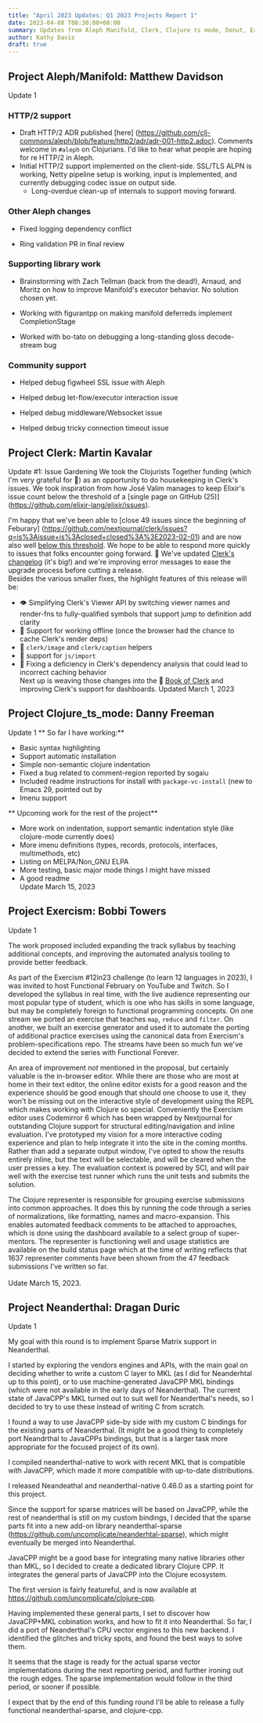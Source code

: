 ```yaml
---
title: "April 2023 Updates: Q1 2023 Projects Report 1"
date: 2023-04-08 T08:30:00+08:00
summary: Updates from Aleph Manifold, Clerk, Clojure ts mode, Donut, Exercism, Neanderthal
author: Kathy Davis
draft: true
---
```

## Project Aleph/Manifold: Matthew Davidson
Update 1

### HTTP/2 support

- Draft HTTP/2 ADR published [here] (https://github.com/clj-commons/aleph/blob/feature/http2/adr/adr-001-http2.adoc). Comments welcome in `#aleph` on Clojurians. I'd like to hear what people are hoping for re HTTP/2 in Aleph.
- Initial HTTP/2 support implemented on the client-side. SSL/TLS ALPN is working, Netty pipeline setup is working, input is implemented, and currently debugging codec issue on output side.
  - Long-overdue clean-up of internals to support moving forward.

### Other Aleph changes

- Fixed logging dependency conflict

- Ring validation PR in final review

### Supporting library work

- Brainstorming with Zach Tellman (back from the dead!), Arnaud, and Moritz on how to improve Manifold's executor behavior. No solution chosen yet.

- Working with figurantpp on making manifold deferreds implement CompletionStage

- Worked with bo-tato on debugging a long-standing gloss decode-stream bug

### Community support

- Helped debug figwheel SSL issue with Aleph

- Helped debug let-flow/executor interaction issue

- Helped debug middleware/Websocket issue

- Helped debug tricky connection timeout issue  


## Project Clerk: Martin Kavalar 
Update #1: Issue Gardening 
We took the Clojurists Together funding (which I'm very grateful for 🙏) as an opportunity to do housekeeping in Clerk's issues.
We took inspiration from how José Valim manages to keep Elixir's issue count below the threshold of a [single page on GitHub (25)] (https://github.com/elixir-lang/elixir/issues). 
 
I'm happy that we've been able to [close 49 issues since the beginning of Feburary] (https://github.com/nextjournal/clerk/issues?q=is%3Aissue+is%3Aclosed+closed%3A%3E2023-02-01) and are now also well [below this threshold](https://github.com/nextjournal/clerk/issues). We hope to be able to respond more quickly to issues that folks encounter going forward. 🤞 
We've updated [Clerk's changelog](https://github.com/nextjournal/clerk/blob/17df9a51028b8ab046f3080aba685ee72c8f4257/CHANGELOG.md#unreleased) (it's big!) and we're improving error messages to ease the upgrade process before cutting a release.  
Besides the various smaller fixes, the highlight features of this release will be: 
* 👁 Simplifying Clerk's Viewer API by switching viewer names and render-fns to fully-qualified symbols that support jump to definition add clarity
* 🔌 Support for working offline (once the browser had the chance to cache Clerk's render deps)
* 🌄 `clerk/image` and `clerk/caption` helpers
* 📇  support for `js/import`
* 🐞 Fixing a deficiency in Clerk's dependency analysis that could lead to incorrect caching behavior  
Next up is weaving those changes into the 📖 [Book of Clerk](https://book.clerk.vision) and improving Clerk's support for dashboards. 
Updated March 1, 2023  



## Project Clojure_ts_mode: Danny Freeman   
Update 1
** So far I have working:**
- Basic syntax highlighting
- Support automatic installation
- Simple non-semantic clojure indentation
- Fixed a bug related to comment-region reported by sogaiu
- Included readme instructions for install with `package-vc-install` (new to Emacs 29, pointed out by
- Imenu support
 
** Upcoming work for the rest of the project**
- More work on indentation, support semantic indentation style (like clojure-mode currently does)
- More imenu definitions (types, records, protocols, interfaces, multimethods, etc)
- Listing on MELPA/Non_GNU ELPA
- More testing, basic major mode things I might have missed
- A good readme  
Update March 15, 2023   


## Project Exercism: Bobbi Towers
Update 1

The work proposed included expanding the track syllabus by teaching additional concepts, and improving the automated analysis tooling to provide better feedback.<br> 

As part of the Exercism #12in23 challenge (to learn 12 languages in 2023), I was invited to host Functional February on YouTube and Twitch. So I developed the syllabus in real time, with the live audience representing our most popular type of student, which is one who has skills in some language, but may be completely foreign to functional programming concepts. On one stream we ported an exercise that teaches `map`, `reduce` and `filter`. On another, we built an exercise generator and used it to automate the porting of additional practice exercises using the canonical data from Exercism's problem-specifications repo. The streams have been so much fun we've decided to extend the series with Functional Forever. <br> 

An area of improvement *not* mentioned in the proposal, but certainly valuable is the in-browser editor. While there are those who are most at home in their text editor, the online editor exists for a good reason and the experience should be good enough that should one choose to use it, they won't be missing out on the interactive style of development using the REPL which makes working with Clojure so special. Conveniently the Exercism editor uses Codemirror 6 which has been wrapped by Nextjournal for outstanding Clojure support for structural editing/navigation and inline evaluation. I've prototyped my vision for a more interactive coding experience and plan to help integrate it into the site in the coming months. Rather than add a separate output window, I've opted to show the results entirely inline, but the text will be selectable, and will be cleared when the user presses a key. The evaluation context is powered by SCI, and will pair well with the exercise test runner which runs the unit tests and submits the solution. <br>  

The Clojure representer is responsible for grouping exercise submissions into common approaches. It does this by running the code through a series of normalizations, like formatting, names and macro-expansion. This enables automated feedback comments to be attached to approaches, which is done using the dashboard available to a select group of super-mentors. The representer is functioning well and usage statistics are available on the build status page which at the time of writing reflects that 1637 representer comments have been shown from the 47 feedback submissions I've written so far. <br>  
Udate March 15, 2023.  


## Project Neanderthal: Dragan Duric
Update 1

My goal with this round is to implement Sparse Matrix support in Neanderthal.

I started by exploring the vendors engines and APIs, with the main goal on deciding whether to write
a custom C layer to MKL (as I did for Neanderhtal up to this point), or to use machine-generated JavaCPP MKL bindings (which were not available in the early days of Neanderthal). The current state of JavaCPP's MKL turned out to suit well for Neanderthal's needs, so I decided to try to use these instead of writing C from scratch.

I found a way to use JavaCPP side-by side with my custom C bindings for the existing parts of Neanderthal. (It might be a good thing to completely port Neandrthal to JavaCPPs bindings, but that is a larger task more appropriate for the focused project of its own).

I compiled neanderthal-native to work with recent MKL that is compatible with JavaCPP, which made it more compatible with up-to-date distributions.

I released Neandeathal and neanderthal-native 0.46.0 as a starting point for this project.

Since the support for sparse matrices will be based on JavaCPP, while the rest of neanderthal is still on my custom bindings,
I decided that the sparse parts fit into a new add-on library neanderthal-sparse (https://github.com/uncomplicate/neanderhtal-sparse), which might eventually be merged into Neanderthal.

JavaCPP might be a good base for integrating many native libraries other than MKL, so I decided to create a dedicated library Clojure CPP. It integrates the general parts of JavaCPP into the Clojure ecosystem.

The first version is fairly featureful, and is now available at https://github.com/uncomplicate/clojure-cpp.

Having implemented these general parts, I set to discover how JavaCPP+MKL cobination works, and how to fit it into Neanderthal. So far, I did a port of Neanderthal's CPU vector engines to this new backend.
I identified the glitches and tricky spots, and found the best ways to solve them.

It seems that the stage is ready for the actual sparse vector implementations during the next reporting period, and further ironing out the rough edges. The sparse implementation would follow in the third period, or sooner if possible.

I expect that by the end of this funding round I'll be able to release a fully functional neanderthal-sparse, and clojure-cpp.
